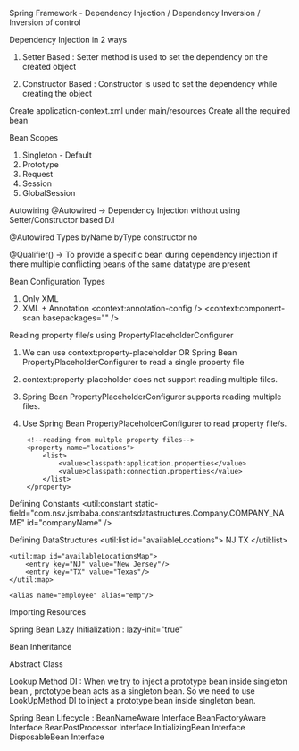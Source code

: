 Spring Framework - Dependency Injection / Dependency Inversion / Inversion of control

Dependency Injection in 2 ways
1. Setter Based : Setter method is used to set the dependency on the created object
    <bean class="com.nsv.jsmbaba.xmlapproach.Circle" id="circle" />
    <!--setter based dependency injection-->
    <bean class="com.nsv.jsmbaba.xmlapproach.ShapeCreator" id="shapeCreator">
        <property name="shape" ref="circle"/>
    </bean>

2. Constructor Based : Constructor is used to set the dependency while creating the object
    <!--constructor based dependency injection-->
    <bean class="com.nsv.jsmbaba.xmlapproach.ShapeCreator" id="shapeCreator">
        <constructor-arg name="shape" ref="circle" />
    </bean>

Create application-context.xml under main/resources
Create all the required bean
    <bean class="com.nsv.jsmbaba.xmlapproach.Circle" id="circle" />
    <!--setter based dependency injection-->
    <bean class="com.nsv.jsmbaba.xmlapproach.ShapeCreator" id="shapeCreator">
        <property name="shape" ref="circle"/>
    </bean>
    <!--constructor based dependency injection-->
    <bean class="com.nsv.jsmbaba.xmlapproach.ShapeCreator" id="shapeCreator">
        <constructor-arg name="shape" ref="circle" />
    </bean>
  
Bean Scopes
1. Singleton - Default
2. Prototype
3. Request
4. Session
5. GlobalSession
    
Autowiring
@Autowired -> Dependency Injection without using Setter/Constructor based D.I

@Autowired Types
byName
byType
constructor
no

@Qualifier() -> To provide a specific bean during dependency injection if there multiple conflicting beans of the same datatype are present


Bean Configuration Types
1. Only XML
2. XML + Annotation
    <context:annotation-config />
    <context:component-scan basepackages="" />
        
Reading property file/s using PropertyPlaceholderConfigurer
1. We can use context:property-placeholder OR Spring Bean PropertyPlaceholderConfigurer to read a single property file
2. context:property-placeholder does not support reading multiple files.
3. Spring Bean PropertyPlaceholderConfigurer supports reading multiple files.
4. Use Spring Bean PropertyPlaceholderConfigurer to read property file/s.

    <bean class="org.springframework.beans.factory.config.PropertyPlaceholderConfigurer">
        <!--Reading from a single property file-->
        <!--<property name="location" value="classpath:application.properties"/>-->

        <!--reading from multple property files-->
        <property name="locations">
            <list>
                <value>classpath:application.properties</value>
                <value>classpath:connection.properties</value>
            </list>
        </property>
    </bean>
    
    <bean class="com.nsv.jsmbaba.readingpropertyfile.Author" id="author">
        <property name="title" value="${title}" />
        <property name="connectionUrl" value="${connection.url}" />
    </bean>
    
Defining Constants
    <!--constants-->
    <util:constant static-field="com.nsv.jsmbaba.constantsdatastructures.Company.COMPANY_NAME" id="companyName" />

Defining DataStructures
    <!--datastructures-->
    <util:list id="availableLocations">
        <value>NJ</value>
        <value>TX</value>
    </util:list>

    <util:map id="availableLocationsMap">
        <entry key="NJ" value="New Jersey"/>
        <entry key="TX" value="Texas"/>
    </util:map>

    <alias name="employee" alias="emp"/>

        
Importing Resources
    <!--import resource-->
    <import resource="application-context.xml" />
    <import resource="beanwiring.xml" />
    
Spring Bean Lazy Initialization : lazy-init="true"
    <bean class="com.nsv.jsmbaba.readingpropertyfile.Author" id="author" lazy-init="true" />
    
Bean Inheritance
<bean class="com.nsv.jsmbaba.inheritance.Contractor" id="contractor" parent="person" />

Abstract Class
<bean class="com.nsv.jsmbaba.inheritance.Contractor" id="Person" abstract="true" />

Lookup Method DI : When we try to inject a prototype bean inside singleton bean , prototype bean acts as a singleton bean. So we need to use LookUpMethod DI to inject a prototype bean inside singleton bean.

Spring Bean Lifecycle :
BeanNameAware Interface
BeanFactoryAware Interface
BeanPostProcessor Interface
InitializingBean Interface
DisposableBean Interface